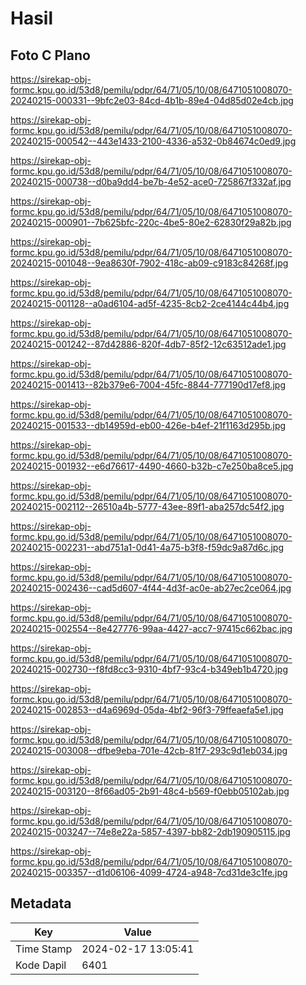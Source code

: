 # Hasil

## Foto C Plano

https://sirekap-obj-formc.kpu.go.id/53d8/pemilu/pdpr/64/71/05/10/08/6471051008070-20240215-000331--9bfc2e03-84cd-4b1b-89e4-04d85d02e4cb.jpg

https://sirekap-obj-formc.kpu.go.id/53d8/pemilu/pdpr/64/71/05/10/08/6471051008070-20240215-000542--443e1433-2100-4336-a532-0b84674c0ed9.jpg

https://sirekap-obj-formc.kpu.go.id/53d8/pemilu/pdpr/64/71/05/10/08/6471051008070-20240215-000738--d0ba9dd4-be7b-4e52-ace0-725867f332af.jpg

https://sirekap-obj-formc.kpu.go.id/53d8/pemilu/pdpr/64/71/05/10/08/6471051008070-20240215-000901--7b625bfc-220c-4be5-80e2-62830f29a82b.jpg

https://sirekap-obj-formc.kpu.go.id/53d8/pemilu/pdpr/64/71/05/10/08/6471051008070-20240215-001048--9ea8630f-7902-418c-ab09-c9183c84268f.jpg

https://sirekap-obj-formc.kpu.go.id/53d8/pemilu/pdpr/64/71/05/10/08/6471051008070-20240215-001128--a0ad6104-ad5f-4235-8cb2-2ce4144c44b4.jpg

https://sirekap-obj-formc.kpu.go.id/53d8/pemilu/pdpr/64/71/05/10/08/6471051008070-20240215-001242--87d42886-820f-4db7-85f2-12c63512ade1.jpg

https://sirekap-obj-formc.kpu.go.id/53d8/pemilu/pdpr/64/71/05/10/08/6471051008070-20240215-001413--82b379e6-7004-45fc-8844-777190d17ef8.jpg

https://sirekap-obj-formc.kpu.go.id/53d8/pemilu/pdpr/64/71/05/10/08/6471051008070-20240215-001533--db14959d-eb00-426e-b4ef-21f1163d295b.jpg

https://sirekap-obj-formc.kpu.go.id/53d8/pemilu/pdpr/64/71/05/10/08/6471051008070-20240215-001932--e6d76617-4490-4660-b32b-c7e250ba8ce5.jpg

https://sirekap-obj-formc.kpu.go.id/53d8/pemilu/pdpr/64/71/05/10/08/6471051008070-20240215-002112--26510a4b-5777-43ee-89f1-aba257dc54f2.jpg

https://sirekap-obj-formc.kpu.go.id/53d8/pemilu/pdpr/64/71/05/10/08/6471051008070-20240215-002231--abd751a1-0d41-4a75-b3f8-f59dc9a87d6c.jpg

https://sirekap-obj-formc.kpu.go.id/53d8/pemilu/pdpr/64/71/05/10/08/6471051008070-20240215-002436--cad5d607-4f44-4d3f-ac0e-ab27ec2ce064.jpg

https://sirekap-obj-formc.kpu.go.id/53d8/pemilu/pdpr/64/71/05/10/08/6471051008070-20240215-002554--8e427776-99aa-4427-acc7-97415c662bac.jpg

https://sirekap-obj-formc.kpu.go.id/53d8/pemilu/pdpr/64/71/05/10/08/6471051008070-20240215-002730--f8fd8cc3-9310-4bf7-93c4-b349eb1b4720.jpg

https://sirekap-obj-formc.kpu.go.id/53d8/pemilu/pdpr/64/71/05/10/08/6471051008070-20240215-002853--d4a6969d-05da-4bf2-96f3-79ffeaefa5e1.jpg

https://sirekap-obj-formc.kpu.go.id/53d8/pemilu/pdpr/64/71/05/10/08/6471051008070-20240215-003008--dfbe9eba-701e-42cb-81f7-293c9d1eb034.jpg

https://sirekap-obj-formc.kpu.go.id/53d8/pemilu/pdpr/64/71/05/10/08/6471051008070-20240215-003120--8f66ad05-2b91-48c4-b569-f0ebb05102ab.jpg

https://sirekap-obj-formc.kpu.go.id/53d8/pemilu/pdpr/64/71/05/10/08/6471051008070-20240215-003247--74e8e22a-5857-4397-bb82-2db190905115.jpg

https://sirekap-obj-formc.kpu.go.id/53d8/pemilu/pdpr/64/71/05/10/08/6471051008070-20240215-003357--d1d06106-4099-4724-a948-7cd31de3c1fe.jpg


## Metadata

| Key        | Value               |
| ---------- | ------------------- |
| Time Stamp | 2024-02-17 13:05:41 |
| Kode Dapil | 6401                |



